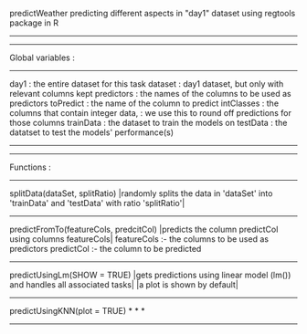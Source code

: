predictWeather
predicting different aspects in "day1" dataset using regtools package in R
_________________________________________________________________________________________________
*************************************************************************************************
Global variables :
*************************************************************************************************
day1       : the entire dataset for this task
dataset    : day1 dataset, but only with relevant columns kept
predictors : the names of the columns to be used as predictors
toPredict  : the name of the column to predict
intClasses : the columns that contain integer data,
           : we use this to round off predictions for those columns
trainData  : the dataset to train the models on
testData   : the datatset to test the models' performance(s)
_________________________________________________________________________________________________
*************************************************************************************************
Functions :
*************************************************************************************************
splitData(dataSet, splitRatio)
|randomly splits the data in 'dataSet' into 'trainData' and 'testData' with ratio 'splitRatio'|
*************************************************************************************************
predictFromTo(featureCols, predcitCol)
|predicts the column predictCol using columns featureCols|
  featureCols :- the columns to be used as predictors
  predictCol  :- the column to be predicted
*************************************************************************************************
predictUsingLm(SHOW = TRUE)
|gets predictions using linear model (lm()) and handles all associated tasks|
|a plot is shown by default|
*************************************************************************************************
predictUsingKNN(plot = TRUE)
*
*
*
*************************************************************************************************
